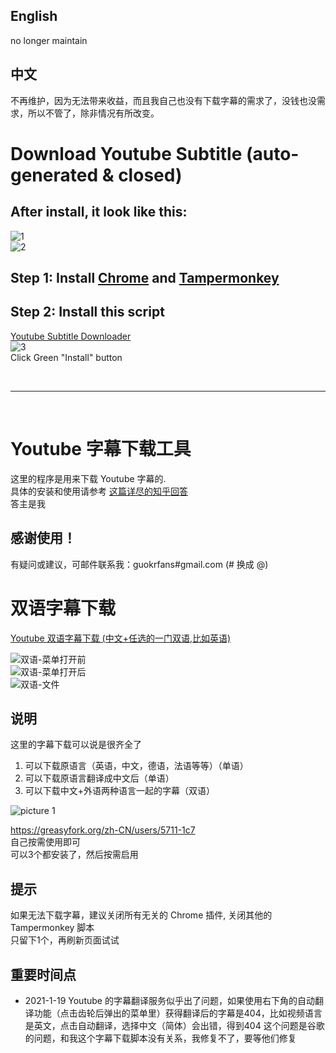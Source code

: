 ## English
no longer maintain

## 中文
不再维护，因为无法带来收益，而且我自己也没有下载字幕的需求了，没钱也没需求，所以不管了，除非情况有所改变。

# Download Youtube Subtitle (auto-generated & closed)
## After install, it look like this:  
![1](img/1.jpg)          
![2](img/2.jpg)          

## Step 1: Install [Chrome](https://www.google.com/chrome/browser/) and [Tampermonkey](https://chrome.google.com/webstore/detail/tampermonkey/dhdgffkkebhmkfjojejmpbldmpobfkfo?utm_source=chrome-ntp-icon)  

## Step 2: Install this script
[Youtube Subtitle Downloader](https://greasyfork.org/scripts/5368-youtube-subtitle-downloader)<br/>
![3](img/3.jpg)   
Click Green "Install" button

<br/>

---

<br/>

# Youtube 字幕下载工具
这里的程序是用来下载 Youtube 字幕的.         
具体的安装和使用请参考 [这篇详尽的知乎回答](http://www.zhihu.com/question/19647719/answer/16843974?group_id=789328566)      
答主是我

## 感谢使用！
有疑问或建议，可邮件联系我：guokrfans#gmail.com (# 换成 @)

# 双语字幕下载
[Youtube 双语字幕下载 (中文+任选的一门双语,比如英语)](https://greasyfork.org/zh-CN/scripts/412614-youtube-%E5%8F%8C%E8%AF%AD%E5%AD%97%E5%B9%95%E4%B8%8B%E8%BD%BD-v2-%E4%B8%AD%E6%96%87-%E4%BB%BB%E9%80%89%E7%9A%84%E4%B8%80%E9%97%A8%E5%8F%8C%E8%AF%AD-%E6%AF%94%E5%A6%82%E8%8B%B1%E8%AF%AD)

![双语-菜单打开前](img/dual/1-v2.jpg)       
![双语-菜单打开后](img/dual/2-v2.jpg)       
![双语-文件](img/dual/3.jpg)       

## 说明
这里的字幕下载可以说是很齐全了
1. 可以下载原语言（英语，中文，德语，法语等等）（单语）
2. 可以下载原语言翻译成中文后（单语）
3. 可以下载中文+外语两种语言一起的字幕（双语）

![picture 1](img/all.png)  

https://greasyfork.org/zh-CN/users/5711-1c7   
自己按需使用即可  
可以3个都安装了，然后按需启用   

## 提示
如果无法下载字幕，建议关闭所有无关的 Chrome 插件, 关闭其他的 Tampermonkey 脚本  
只留下1个，再刷新页面试试   

## 重要时间点
* 2021-1-19 Youtube 的字幕翻译服务似乎出了问题，如果使用右下角的自动翻译功能（点击齿轮后弹出的菜单里）获得翻译后的字幕是404，比如视频语言是英文，点击自动翻译，选择中文（简体）会出错，得到404
这个问题是谷歌的问题，和我这个字幕下载脚本没有关系，我修复不了，要等他们修复
 
